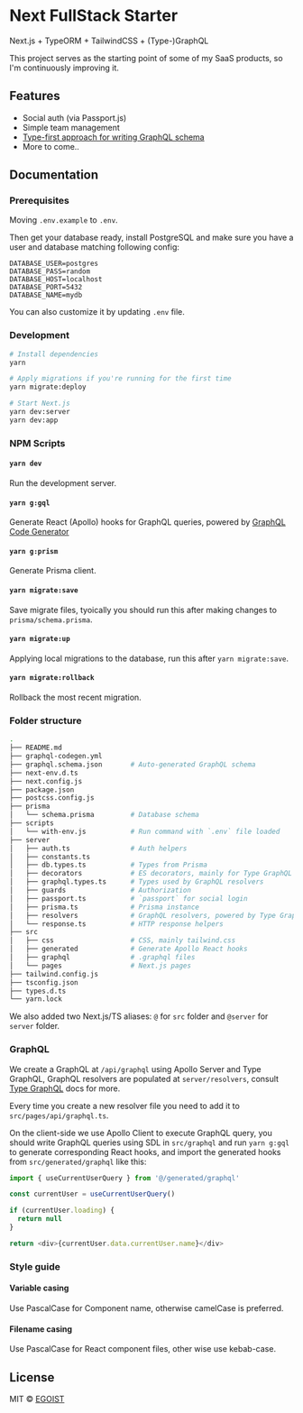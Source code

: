 # Next FullStack Starter

Next.js + TypeORM + TailwindCSS + (Type-)GraphQL

This project serves as the starting point of some of my SaaS products, so I'm continuously improving it.

## Features

- Social auth (via Passport.js)
- Simple team management
- [Type-first approach for writing GraphQL schema](https://typegraphql.com/)
- More to come..

## Documentation

### Prerequisites

Moving `.env.example` to `.env`.

Then get your database ready, install PostgreSQL and make sure you have a user and database matching following config:

```
DATABASE_USER=postgres
DATABASE_PASS=random
DATABASE_HOST=localhost
DATABASE_PORT=5432
DATABASE_NAME=mydb
```

You can also customize it by updating `.env` file.

### Development

```bash
# Install dependencies
yarn

# Apply migrations if you're running for the first time
yarn migrate:deploy

# Start Next.js
yarn dev:server
yarn dev:app
```

### NPM Scripts

#### `yarn dev`

Run the development server.

#### `yarn g:gql`

Generate React (Apollo) hooks for GraphQL queries, powered by [GraphQL Code Generator](https://graphql-code-generator.com/)

#### `yarn g:prism`

Generate Prisma client.

#### `yarn migrate:save`

Save migrate files, tyoically you should run this after making changes to `prisma/schema.prisma`.

#### `yarn migrate:up`

Applying local migrations to the database, run this after `yarn migrate:save`.

#### `yarn migrate:rollback`

Rollback the most recent migration.

### Folder structure

```bash
.
├── README.md
├── graphql-codegen.yml
├── graphql.schema.json       # Auto-generated GraphQL schema
├── next-env.d.ts
├── next.config.js
├── package.json
├── postcss.config.js
├── prisma
│   └── schema.prisma         # Database schema
├── scripts
│   └── with-env.js           # Run command with `.env` file loaded
├── server
│   ├── auth.ts               # Auth helpers
│   ├── constants.ts
│   ├── db.types.ts           # Types from Prisma
│   ├── decorators            # ES decorators, mainly for Type GraphQL resolvers
│   ├── graphql.types.ts      # Types used by GraphQL resolvers
│   ├── guards                # Authorization
│   ├── passport.ts           # `passport` for social login
│   ├── prisma.ts             # Prisma instance
│   ├── resolvers             # GraphQL resolvers, powered by Type GraphQL
│   └── response.ts           # HTTP response helpers
├── src
│   ├── css                   # CSS, mainly tailwind.css
│   ├── generated             # Generate Apollo React hooks
│   ├── graphql               # .graphql files
│   └── pages                 # Next.js pages
├── tailwind.config.js
├── tsconfig.json
├── types.d.ts
└── yarn.lock
```

We also added two Next.js/TS aliases: `@` for `src` folder and `@server` for `server` folder.

### GraphQL

We create a GraphQL at `/api/graphql` using Apollo Server and Type GraphQL, GraphQL resolvers are populated at `server/resolvers`, consult [Type GraphQL](https://typegraphql.com/docs/custom-decorators.html) docs for more.

Every time you create a new resolver file you need to add it to `src/pages/api/graphql.ts`.

On the client-side we use Apollo Client to execute GraphQL query, you should write GraphQL queries using SDL in `src/graphql` and run `yarn g:gql` to generate corresponding React hooks, and import the generated hooks from `src/generated/graphql` like this:

```ts
import { useCurrentUserQuery } from '@/generated/graphql'

const currentUser = useCurrentUserQuery()

if (currentUser.loading) {
  return null
}

return <div>{currentUser.data.currentUser.name}</div>
```

### Style guide

#### Variable casing

Use PascalCase for Component name, otherwise camelCase is preferred.

#### Filename casing

Use PascalCase for React component files, other wise use kebab-case.

## License

MIT &copy; [EGOIST](https://github.com/sponsors/egoist)
